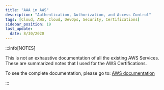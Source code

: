 ```yaml
---
title: "AAA in AWS"
description: "Authentication, Authorization, and Access Control"
tags: [Cloud, AWS, Cloud, DevOps, Security, Certifications]
sidebar_position: 19
last_update:
  date: 8/30/2020
---
```



:::info[NOTES]

This is not an exhaustive documentation of all the existing AWS Services. These are summarized notes that I used for the AWS Certifications.

To see the complete documentation, please go to: [AWS documentation](https://docs.aws.amazon.com/)

:::